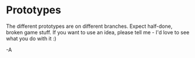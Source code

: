 Prototypes
==========

The different prototypes are on different branches. Expect half-done, broken game stuff. 
If you want to use an idea, please tell me - I'd love to see what you do with it :)

-A
